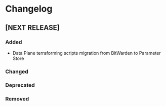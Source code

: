 # Changelog

## [NEXT RELEASE]

### Added
- Data Plane terraforming scripts migration from BitWarden to Parameter Store
### Changed
### Deprecated
### Removed
